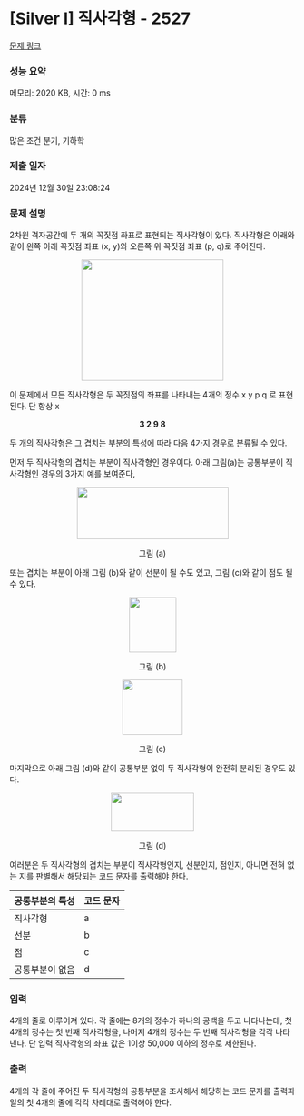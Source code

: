 # [Silver I] 직사각형 - 2527 

[문제 링크](https://www.acmicpc.net/problem/2527) 

### 성능 요약

메모리: 2020 KB, 시간: 0 ms

### 분류

많은 조건 분기, 기하학

### 제출 일자

2024년 12월 30일 23:08:24

### 문제 설명

<p>2차원 격자공간에 두 개의 꼭짓점 좌표로 표현되는 직사각형이 있다. 직사각형은 아래와 같이 왼쪽 아래 꼭짓점 좌표 (x, y)와 오른쪽 위 꼭짓점 좌표 (p, q)로 주어진다.</p>

<p style="text-align: center;"><img alt="" src="https://upload.acmicpc.net/42dae0fc-0b99-4894-9efb-ecbe4f82ddc0/-/preview/" style="width: 250px; height: 213px;"></p>

<p>이 문제에서 모든 직사각형은 두 꼭짓점의 좌표를 나타내는 4개의 정수 x y p q 로 표현된다. 단 항상 x<p, y<q 이다. 예를 들어 위 그림에 제시된 직사각형이라면 아래와 같이 표현된다.</p>

<p style="text-align: center;"><strong>3 2 9 8</strong></p>

<p>두 개의 직사각형은 그 겹치는 부분의 특성에 따라 다음 4가지 경우로 분류될 수 있다. </p>

<p>먼저 두 직사각형의 겹치는 부분이 직사각형인 경우이다. 아래 그림(a)는 공통부분이 직사각형인 경우의 3가지 예를 보여준다,</p>

<p style="text-align: center;"><img alt="" src="https://upload.acmicpc.net/fa199f60-888a-4cbc-ac44-c50bbb3edf10/-/preview/" style="width: 267px; height: 92px;"></p>

<p style="text-align: center;">그림 (a)</p>

<p>또는 겹치는 부분이 아래 그림 (b)와 같이 선분이 될 수도 있고, 그림 (c)와 같이 점도 될 수 있다. </p>

<p style="text-align: center;"><img alt="" src="https://upload.acmicpc.net/18c85091-ae8c-4380-88b9-5c25026f3af6/-/preview/" style="width: 83px; height: 97px;"></p>

<p style="text-align: center;">그림 (b)</p>

<p style="text-align: center;"><img alt="" src="https://upload.acmicpc.net/9cf6a020-9a7d-4638-afb8-f284ca588b8b/-/preview/" style="width: 106px; height: 97px;"></p>

<p style="text-align: center;">그림 (c)</p>

<p>마지막으로 아래 그림 (d)와 같이 공통부분 없이 두 직사각형이 완전히 분리된 경우도 있다.</p>

<p style="text-align: center;"><img alt="" src="https://upload.acmicpc.net/f4d434ee-dee0-42a7-a5b6-a2c12b248fb2/-/preview/" style="width: 146px; height: 68px;"></p>

<p style="text-align: center;">그림 (d)</p>

<p>여러분은 두 직사각형의 겹치는 부분이 직사각형인지, 선분인지, 점인지, 아니면 전혀 없는 지를 판별해서 해당되는 코드 문자를 출력해야 한다. </p>

<table class="table table-bordered table-center-20 th-center td-center">
	<thead>
		<tr>
			<th>공통부분의 특성</th>
			<th>코드 문자</th>
		</tr>
	</thead>
	<tbody>
		<tr>
			<td>직사각형</td>
			<td>a</td>
		</tr>
		<tr>
			<td>선분</td>
			<td>b</td>
		</tr>
		<tr>
			<td>점</td>
			<td>c</td>
		</tr>
		<tr>
			<td>공통부분이 없음</td>
			<td>d</td>
		</tr>
	</tbody>
</table>

### 입력 

 <p>4개의 줄로 이루어져 있다. 각 줄에는 8개의 정수가 하나의 공백을 두고 나타나는데, 첫 4개의 정수는 첫 번째 직사각형을, 나머지 4개의 정수는 두 번째 직사각형을 각각 나타낸다. 단 입력 직사각형의 좌표 값은 1이상 50,000 이하의 정수로 제한된다. </p>

### 출력 

 <p>4개의 각 줄에 주어진 두 직사각형의 공통부분을 조사해서 해당하는 코드 문자를 출력파일의 첫 4개의 줄에 각각 차례대로 출력해야 한다.</p>

